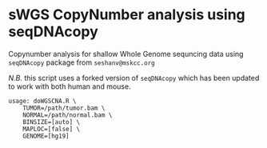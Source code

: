 # sWGS CopyNumber analysis using seqDNAcopy

Copynumber analysis for shallow Whole Genome sequncing data using `seqDNAcopy` package from `seshanv@mskcc.org`

_N.B._ this script uses a forked version of `seqDNAcopy` which has been updated to work with both human and mouse.

```{bash}
usage: doWGSCNA.R \
	TUMOR=/path/tumor.bam \
	NORMAL=/path/normal.bam \
	BINSIZE=[auto] \
	MAPLOC=[false] \
	GENOME=[hg19]
```

